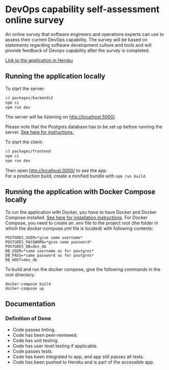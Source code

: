# DevOps capability self-assessment online survey

An online survey that software engineers and operations experts can use to assess their current DevOps capability. The survey will be based on statements regarding software development culture and tools and will provide feedback of Devops capability after the survey is completed.

[Link to the application in Heroku](https://ohtu-csaos-staging.herokuapp.com/)

## Running the application locally

To start the server:
```bash
cd packages/backendv2
npm ci
npm run dev
```

The server will be listening on [http://localhost:5000/](http://localhost:5000/).

Please note that the Postgres database has to be set up before running the server. [See here for instructions.](https://github.com/Devops-ohtuprojekti/DevOpsCSAOS/tree/main/backendv2) 

To start the client:

```bash
cd packages/frontend
npm ci
npm run dev
```

Then open [http://localhost:3000/](http://localhost:3000/) to see the app.<br>
For a production build, create a minified bundle with `npm run build`.

## Running the application with Docker Compose locally

To run the application with Docker, you have to have Docker and Docker Compose installed. [See here for installation instructions](https://docs.docker.com/). For Docker Compose, you need to create an .env file to the project root (the folder in which the docker-compose.yml file is located) with following contents:

```
POSTGRES_USER=*give some username* 
POSTGRES_PASSWORD=*give some password*
POSTGRES_DB=dev_db
DB_USER=*same username as for postgres*
DB_PASS=*same password as for postgres*
DB_HOST=dev_db
```
To build and run the docker compose, give the following commands in the root directory:

```
docker-compose build
docker-compose up
```

## Documentation

### Definition of Done

* Code passes linting.
* Code has been peer-reviewed.
* Code has unit testing.
* Code has user level testing if applicable.
* Code passes tests.
* Code has been integrated to app, and app still passes all tests.
* Code has been pushed to Heroku and is part of the accessible app.
